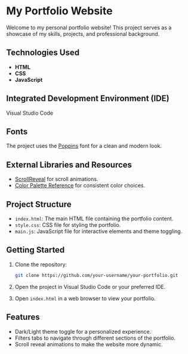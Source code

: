 # My Portfolio Website

Welcome to my personal portfolio website! This project serves as a showcase of my skills, projects, and professional background.

## Technologies Used

- **HTML**
- **CSS**
- **JavaScript**

## Integrated Development Environment (IDE)

Visual Studio Code

## Fonts

The project uses the [Poppins](https://fonts.google.com/specimen/Poppins) font for a clean and modern look.

## External Libraries and Resources

- [ScrollReveal](https://github.com/jlmakes/scrollreveal) for scroll animations.
- [Color Palette Reference](https://colors.dopely.top/color-pedia) for consistent color choices.

## Project Structure

- `index.html`: The main HTML file containing the portfolio content.
- `style.css`: CSS file for styling the portfolio.
- `main.js`: JavaScript file for interactive elements and theme toggling.

## Getting Started

1. Clone the repository:

   ```bash
   git clone https://github.com/your-username/your-portfolio.git
   ```

2. Open the project in Visual Studio Code or your preferred IDE.

3. Open `index.html` in a web browser to view your portfolio.

## Features

- Dark/Light theme toggle for a personalized experience.
- Filters tabs to navigate through different sections of the portfolio.
- Scroll reveal animations to make the website more dynamic.
